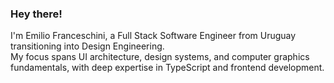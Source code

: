 ### Hey there!

I'm Emilio Franceschini, a Full Stack Software Engineer from Uruguay transitioning into Design Engineering.  
My focus spans UI architecture, design systems, and computer graphics fundamentals, with deep expertise in TypeScript and frontend development.

<!--
**EmoPorEmilio/emoporemilio** is a ✨ _special_ ✨ repository because its `README.md` (this file) appears on your GitHub profile.

Here are some ideas to get you started:

- 🔭 I’m currently working on ...
- 🌱 I’m currently learning ...
- 👯 I’m looking to collaborate on ...
- 🤔 I’m looking for help with ...
- 💬 Ask me about ...
- 📫 How to reach me: ...
- 😄 Pronouns: ...
- ⚡ Fun fact: ...
-->

